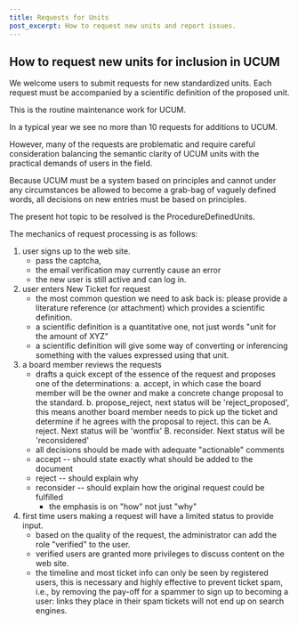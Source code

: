 ```yaml
---
title: Requests for Units
post_excerpt: How to request new units and report issues.
---
```


## How to request new units for inclusion in UCUM

We welcome users to submit requests for new standardized units. Each request must be accompanied by a scientific definition of the proposed unit. 

This is the routine maintenance work for UCUM.

In a typical year we see no more than 10 requests for additions to UCUM.

However, many of the requests are problematic and require careful consideration balancing the semantic clarity of UCUM units with the practical demands of users in the field.

Because UCUM must be a system based on principles and cannot under any circumstances be allowed to become a grab-bag of vaguely defined words, all decisions on new entries must be based on principles.

The present hot topic to be resolved is the ProcedureDefinedUnits.

The mechanics of request processing is as follows:

1. user signs up to the web site.
   - pass the captcha,
   - the email verification may currently cause an error
   - the new user is still active and can log in.
2. user enters New Ticket for request
   - the most common question we need to ask back is: please provide a literature reference (or attachment) which provides a scientific definition.
   - a scientific definition is a quantitative one, not just words "unit for the amount of XYZ"
   - a scientific definition will give some way of converting or inferencing something with the values expressed using that unit.
3. a board member reviews the requests
   - drafts a quick except of the essence of the request and proposes one of the determinations: a. accept, in which case the board member will be the owner and make a concrete change proposal to the standard. b. propose\_reject, next status will be 'reject\_proposed', this means another board member needs to pick up the ticket and determine if he agrees with the proposal to reject. this can be A. reject. Next status will be 'wontfix' B. reconsider. Next status will be 'reconsidered'
   - all decisions should be made with adequate "actionable" comments
   - accept -- should state exactly what should be added to the document
   - reject -- should explain why
   - reconsider -- should explain how the original request could be fulfilled
     - the emphasis is on "how" not just "why"
4. first time users making a request will have a limited status to provide input.
   - based on the quality of the request, the administrator can add the role "verified" to the user.
   - verified users are granted more privileges to discuss content on the web site.
   - the timeline and most ticket info can only be seen by registered users, this is necessary and highly effective to prevent ticket spam, i.e., by removing the pay-off for a spammer to sign up to becoming a user: links they place in their spam tickets will not end up on search engines.
